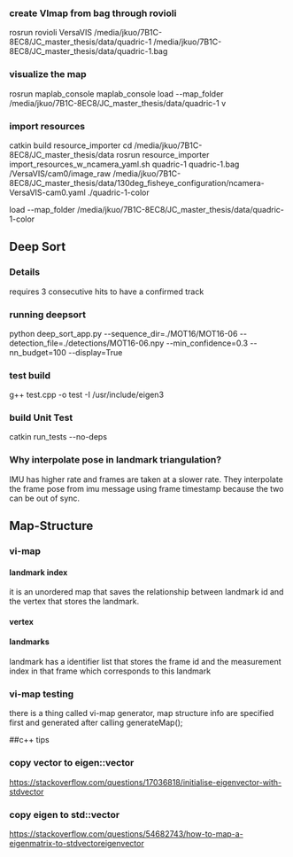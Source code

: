 ### create VImap from bag through rovioli
rosrun rovioli VersaVIS /media/jkuo/7B1C-8EC8/JC_master_thesis/data/quadric-1 /media/jkuo/7B1C-8EC8/JC_master_thesis/data/quadric-1.bag

### visualize the map
rosrun maplab_console maplab_console
load --map_folder /media/jkuo/7B1C-8EC8/JC_master_thesis/data/quadric-1
v

### import resources
catkin build resource_importer
cd /media/jkuo/7B1C-8EC8/JC_master_thesis/data
rosrun resource_importer import_resources_w_ncamera_yaml.sh quadric-1 quadric-1.bag /VersaVIS/cam0/image_raw /media/jkuo/7B1C-8EC8/JC_master_thesis/data/130deg_fisheye_configuration/ncamera-VersaVIS-cam0.yaml ./quadric-1-color

load --map_folder /media/jkuo/7B1C-8EC8/JC_master_thesis/data/quadric-1-color

## Deep Sort

### Details
requires 3 consecutive hits to have a confirmed track

### running deepsort
python deep_sort_app.py --sequence_dir=./MOT16/MOT16-06 --detection_file=./detections/MOT16-06.npy --min_confidence=0.3 --nn_budget=100 --display=True

### test build
g++ test.cpp -o test -I /usr/include/eigen3

### build Unit Test
catkin run_tests <pkg> --no-deps

### Why interpolate pose in landmark triangulation?
IMU has higher rate and frames are taken at a slower rate. 
They interpolate the frame pose from imu message using frame timestamp because the two can be out of sync.

## Map-Structure

### vi-map

#### landmark index
it is an unordered map that saves the relationship between landmark id and the vertex that stores the landmark.

#### vertex

#### landmarks
landmark has a identifier list that stores the frame id and the measurement index in that frame which corresponds to this landmark

### vi-map testing
there is a thing called vi-map generator, map structure info are specified first and generated after calling generateMap();


##c++ tips
### copy vector to eigen::vector
https://stackoverflow.com/questions/17036818/initialise-eigenvector-with-stdvector
### copy eigen to std::vector
https://stackoverflow.com/questions/54682743/how-to-map-a-eigenmatrix-to-stdvectoreigenvector